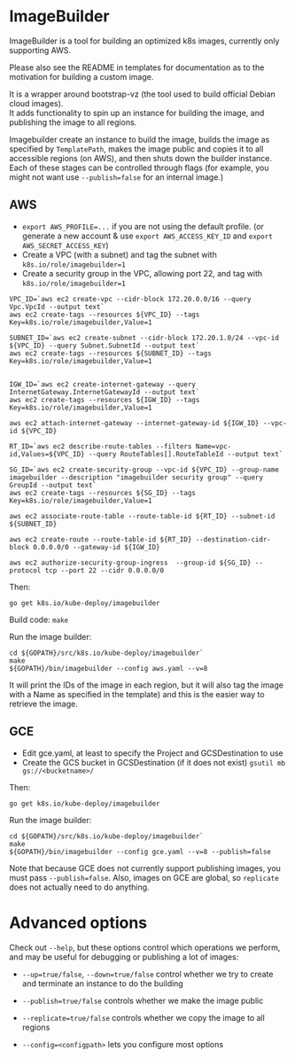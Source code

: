 ImageBuilder
============

ImageBuilder is a tool for building an optimized k8s images, currently only supporting AWS.

Please also see the README in templates for documentation as to the motivation for building a custom image.

It is a wrapper around bootstrap-vz (the tool used to build official Debian cloud images).  
It adds functionality to spin up an instance for building the image, and publishing the image to all regions.

Imagebuilder create an instance to build the image, builds the image as specified by `TemplatePath`, makes the
image public and copies it to all accessible regions (on AWS), and then shuts down the builder instance.
Each of these stages can be controlled through flags
(for example, you might not want use `--publish=false` for an internal image.)


## AWS

* `export AWS_PROFILE=...` if you are not using the default profile.
 (or generate a new account & use `export AWS_ACCESS_KEY_ID` and `export AWS_SECRET_ACCESS_KEY`)
* Create a VPC (with a subnet) and tag the subnet with `k8s.io/role/imagebuilder=1`
* Create a security group in the VPC, allowing port 22, and tag with `k8s.io/role/imagebuilder=1`

```
VPC_ID=`aws ec2 create-vpc --cidr-block 172.20.0.0/16 --query Vpc.VpcId --output text`
aws ec2 create-tags --resources ${VPC_ID} --tags Key=k8s.io/role/imagebuilder,Value=1

SUBNET_ID=`aws ec2 create-subnet --cidr-block 172.20.1.0/24 --vpc-id ${VPC_ID} --query Subnet.SubnetId --output text`
aws ec2 create-tags --resources ${SUBNET_ID} --tags Key=k8s.io/role/imagebuilder,Value=1


IGW_ID=`aws ec2 create-internet-gateway --query InternetGateway.InternetGatewayId --output text`
aws ec2 create-tags --resources ${IGW_ID} --tags Key=k8s.io/role/imagebuilder,Value=1

aws ec2 attach-internet-gateway --internet-gateway-id ${IGW_ID} --vpc-id ${VPC_ID}

RT_ID=`aws ec2 describe-route-tables --filters Name=vpc-id,Values=${VPC_ID} --query RouteTables[].RouteTableId --output text`

SG_ID=`aws ec2 create-security-group --vpc-id ${VPC_ID} --group-name imagebuilder --description "imagebuilder security group" --query GroupId --output text`
aws ec2 create-tags --resources ${SG_ID} --tags Key=k8s.io/role/imagebuilder,Value=1

aws ec2 associate-route-table --route-table-id ${RT_ID} --subnet-id ${SUBNET_ID}

aws ec2 create-route --route-table-id ${RT_ID} --destination-cidr-block 0.0.0.0/0 --gateway-id ${IGW_ID}

aws ec2 authorize-security-group-ingress  --group-id ${SG_ID} --protocol tcp --port 22 --cidr 0.0.0.0/0
```

Then:

```
go get k8s.io/kube-deploy/imagebuilder
```

Build code: `make`

Run the image builder:
```
cd ${GOPATH}/src/k8s.io/kube-deploy/imagebuilder`
make
${GOPATH}/bin/imagebuilder --config aws.yaml --v=8
```

It will print the IDs of the image in each region, but it will also tag the image with a Name
as specified in the template) and this is the easier way to retrieve the image.

## GCE

* Edit gce.yaml, at least to specify the Project and GCSDestination to use
* Create the GCS bucket in GCSDestination (if it does not exist) `gsutil mb gs://<bucketname>/`


Then:

```
go get k8s.io/kube-deploy/imagebuilder
```

Run the image builder:
```
cd ${GOPATH}/src/k8s.io/kube-deploy/imagebuilder`
make
${GOPATH}/bin/imagebuilder --config gce.yaml --v=8 --publish=false
```

Note that because GCE does not currently support publishing images, you must pass `--publish=false`.  Also, images on
GCE are global, so `replicate` does not actually need to do anything.


Advanced options
================

Check out `--help`, but these options control which operations we perform,
and may be useful for debugging or publishing a lot of images:

* `--up=true/false`, `--down=true/false` control whether we try to create and terminate an instance to do the building

* `--publish=true/false` controls whether we make the image public

* `--replicate=true/false` controls whether we copy the image to all regions

* `--config=<configpath>` lets you configure most options

